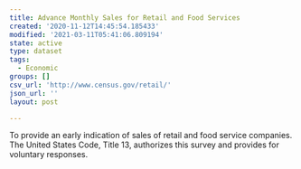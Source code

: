 ```yaml
---
title: Advance Monthly Sales for Retail and Food Services
created: '2020-11-12T14:45:54.185433'
modified: '2021-03-11T05:41:06.809194'
state: active
type: dataset
tags:
  - Economic
groups: []
csv_url: 'http://www.census.gov/retail/'
json_url: ''
layout: post

---
```

To provide an early indication of sales of retail and food service companies. The United States Code, Title 13, authorizes this survey and provides for voluntary responses.
